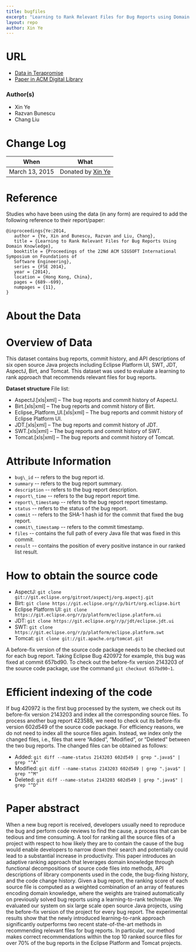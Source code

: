 ```yaml
---
title: bugfiles
excerpt: "Learning to Rank Relevant Files for Bug Reports using Domain Knowledge"
layout: repo
author: Xin Ye
---
```


# URL
  * [Data in Terapromise](https://terapromise.csc.ncsu.edu:8443/!/#repo/view/head/issues/bugfiles)
  * [Paper in ACM Digital Library](http://dl.acm.org/citation.cfm?id=2635868.2635874)

### Author(s)
 * Xin Ye
 * Razvan Bunescu
 * Chang Liu

# Change Log

When | What
---- | ----
March 13, 2015 | Donated by [Xin Ye](/repo/people/data-donors/promise4.html)

# Reference

Studies who have been using the data (in any form) are required to add the following reference to 
their report/paper:

```
@inproceedings{Ye:2014,
   author = {Ye, Xin and Bunescu, Razvan and Liu, Chang},
   title = {Learning to Rank Relevant Files for Bug Reports Using Domain Knowledge},
   booktitle = {Proceedings of the 22Nd ACM SIGSOFT International Symposium on Foundations of 
   Software Engineering},
   series = {FSE 2014},
   year = {2014},
   location = {Hong Kong, China},
   pages = {689--699},
   numpages = {11},
}
```

# About the Data

# Overview of Data

This dataset contains bug reports, commit history, and API descriptions of six open source Java projects including Eclipse Platform UI, SWT, JDT, AspectJ, Birt, and Tomcat. This dataset was used to evaluate a learning to rank approach that recommends relevant files for bug reports. 

**Dataset structure**
File list:
 * AspectJ.[xls|xml] – The bug reports and commit history of AspectJ.
 * Birt.[xls|xml] – The bug reports and commit history of Birt.
 * Eclipse\_Platform\_UI.[xls|xml] – The bug reports and commit history of Eclipse Platform UI.
 * JDT.[xls|xml] – The bug reports and commit history of JDT.
 * SWT.[xls|xml] – The bug reports and commit history of SWT.
 * Tomcat.[xls|xml] – The bug reports and commit history of Tomcat.


# Attribute Information

 * `bug\_id` -- refers to the bug report id.
 * `summary` -- refers to the bug report summary.
 * `description` -- refers to the bug report description.
 * `report\_time` -- refers to the bug report report time.
 * `report\_timestamp` -- refers to the bug report report timestamp.
 * `status` -- refers to the status of the bug report.
 * `commit` -- refers to the SHA-1 hash id for the commit that fixed the bug report.
 * `commit\_timestamp` -- refers to the commit timestamp.
 * `files` -- contains the full path of every Java file that was fixed in this commit.
 * `result` -- contains the position of every positive instance in our ranked list result.

# How to obtain the source code

 * AspectJ: `git clone git://git.eclipse.org/gitroot/aspectj/org.aspectj.git`
 * Birt: `git clone https://git.eclipse.org/r/p/birt/org.eclipse.birt`
 * Eclipse Platform UI: `git clone https://git.eclipse.org/r/p/platform/eclipse.platform.ui`
 * JDT: `git clone https://git.eclipse.org/r/p/jdt/eclipse.jdt.ui`
 * SWT: `git clone https://git.eclipse.org/r/p/platform/eclipse.platform.swt`
 * Tomcat: `git clone git://git.apache.org/tomcat.git`

A before-fix version of the source code package needs to be checked out for each bug report. 
Taking Eclipse Bug 420972 for example, this bug was fixed at commit 657bd90. To check out the 
before-fix version 2143203 of the source code package, use the command `git checkout 657bd90~1`.

# Efficient indexing of the code

If bug 420972 is the first bug processed by the system, we check out its before-fix version 
2143203 and index all the corresponding source files. To process another bug report 423588, we 
need to check out its before-fix version 602d549 of the source code package. For efficiency 
reasons, we do not need to index all the source files again. Instead, we index only the changed 
files, i.e., files that were “Added”, “Modified”, or “Deleted” between the two bug reports. The 
changed files can be obtained as follows:

 * Added: `git diff --name-status 2143203 602d549 | grep ".java$" | grep "^A"`
 * Modified: `git diff --name-status 2143203 602d549 | grep ".java$" | grep "^M"`
 * Deleted: `git diff --name-status 2143203 602d549 | grep ".java$" | grep "^D"`

# Paper abstract

When a new bug report is received, developers usually need to reproduce the bug and perform code 
reviews to find the cause, a process that can be tedious and time consuming. A tool for ranking 
all the source files of a project with respect to how likely they are to contain the cause of the 
bug would enable developers to narrow down their search and potentially could lead to a 
substantial increase in productivity. This paper introduces an adaptive ranking approach that 
leverages domain knowledge through functional decompositions of source code files into methods, 
API descriptions of library components used in the code, the bug-fixing history, and the code 
change history. Given a bug report, the ranking score of each source file is computed as a 
weighted combination of an array of features encoding domain knowledge, where the weights are 
trained automatically on previously solved bug reports using a learning-to-rank technique. We 
evaluated our system on six large scale open source Java projects, using the before-fix version 
of the project for every bug report. The experimental results show that the newly introduced 
learning-to-rank approach significantly outperforms two recent state-of-the-art methods in 
recommending relevant files for bug reports. In particular, our method makes correct 
recommendations within the top 10 ranked source files for over 70% of the bug reports in the 
Eclipse Platform and Tomcat projects.

